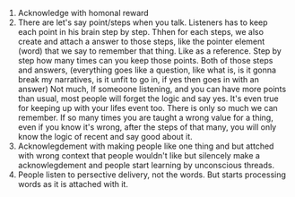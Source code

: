 1. Acknowledge with homonal reward
2. There are let's say point/steps when you talk. Listeners has to keep each point in his brain step by step. Thhen for each steps, we also create and attach a answer to those steps, like the pointer element (word) that we say to remember that thing. Like as a reference. Step by step how many times can you keep those points. Both of those steps and answers, (everything goes like a question, like what is, is it gonna break my narratives, is it unfit to go in, if yes then goes in with an answer) Not much, If someoone listening, and you can have more points than usual, most people will forget the logic and say yes. It's even true for keeping up with your lifes event too. There is only so much we can remember. If so many times you are taught a wrong value for a thing, even if you know it's wrong, after the steps of that many, you will only know the logic of recent and say good about it.
3. Acknowlegdement with making people like one thing and but attched with wrong context that people wouldn't like but silencely make a acknowlegdement and people start learning by unconscious threads.
4. People listen to persective delivery, not the words. But starts processing words as it is attached with it.
